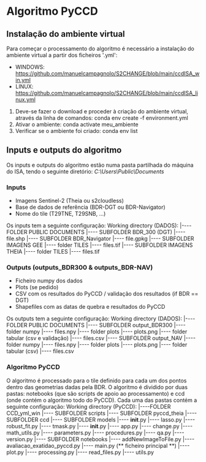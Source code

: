 # Algoritmo PyCCD

## Instalação do ambiente virtual
Para começar o processamento do algoritmo é necessário a instalação do ambiente virtual a partir dos ficheiros '.yml':

* WINDOWS: https://github.com/manuelcampagnolo/S2CHANGE/blob/main/ccdISA_win.yml
* LINUX: https://github.com/manuelcampagnolo/S2CHANGE/blob/main/ccdISA_linux.yml

1. Deve-se fazer o download e proceder à criação do ambiente virtual, através da linha de comandos:
conda env create -f environment.yml
2. Ativar o ambiente:
conda activate meu_ambiente
3. Verificar se o ambiente foi criado:
conda env list

## Inputs e outputs do algoritmo
Os inputs e outputs do algoritmo estão numa pasta partilhada do máquina do ISA, tendo o seguinte diretório: *C:\Users\Public\Documents*

### Inputs
* Imagens Sentinel-2 (Theia ou s2cloudless)
* Base de dados de referência (BDR-DGT ou BDR-Navigator)
* Nome do tile (T29TNE, T29SNB, ...)

Os inputs tem a seguinte configuração:
 Working directory (DADOS):
 |----FOLDER PUBLIC DOCUMENTS
    |---- SUBFOLDER BDR_300 (DGT)
         |---- file.shp
    |---- SUBFOLDER BDR_Navigator
         |---- file.gpkg
    |---- SUBFOLDER IMAGENS GEE
         |---- folder TILES
              |---- files.tif
    |---- SUBFOLDER IMAGENS THEIA
         |---- folder TILES
              |---- files.tif

### Outputs (outputs_BDR300 & outputs_BDR-NAV)
* Ficheiro numpy dos dados
* Plots (se pedido)
* CSV com os resultados do PyCCD / validação dos resultados (if BDR == DGT)
* Shapefiles com as datas de quebra e resultados do PyCCD

Os outputs tem a seguinte configuração:
 Working directory (DADOS):
 |----FOLDER PUBLIC DOCUMENTS
    |---- SUBFOLDER output_BDR300
         |---- folder numpy
              |---- files.npy
         |---- folder plots
              |---- plots.png
         |---- folder tabular (csv e validação)
              |---- files.csv
    |---- SUBFOLDER output_NAV
         |---- folder numpy
              |---- files.npy
         |---- folder plots
              |---- plots.png
         |---- folder tabular (csv)
              |---- files.csv

### Algoritmo PyCCD
O algoritmo é processado para o tile definido para cada um dos pontos dentro das geometrias dadas pela BDR.
O algoritmo é dividido por duas pastas: notebooks (que são scripts de apoio ao processamento) e ccd (onde contém o algoritmo todo do PyCCD).
Cada uma das pastas contém a seguinte configuração:
 Working directory (PyCCD):
 |----FOLDER CCD_yml_win
    |---- SUBFOLDER scripts
    |---- SUBFOLDER pyccd_theia
         |---- SUBFOLDER ccd
              |---- SUBFOLDER models
                   |---- __init__.py
                   |---- lasso.py
                   |---- robust_fit.py
                   |---- tmask.py
              |---- __init__.py
              |---- app.py
              |---- change.py
              |---- math_utils.py
              |---- parameters.py
              |---- procedures.py
              |---- qa.py
              |---- version.py
         |---- SUBFOLDER notebooks 
              |---- addNewImageToFile.py
              |---- avaliacao_exatidao_pyccd.py
              |---- main.py (** ficheiro principal **)
              |---- plot.py
              |---- processing.py
              |---- read_files.py
              |---- utils.py